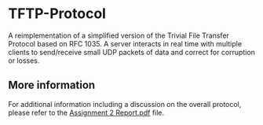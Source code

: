 # TFTP-Protocol
A reimplementation of a simplified version of the Trivial File Transfer Protocol based on RFC 1035. A server interacts in real time with multiple clients to send/receive small UDP packets of data and correct for corruption or losses.

## More information
For additional information including a discussion on the overall protocol, please refer to the [Assignment 2 Report.pdf](Assignment%202%20Report.pdf) file.
